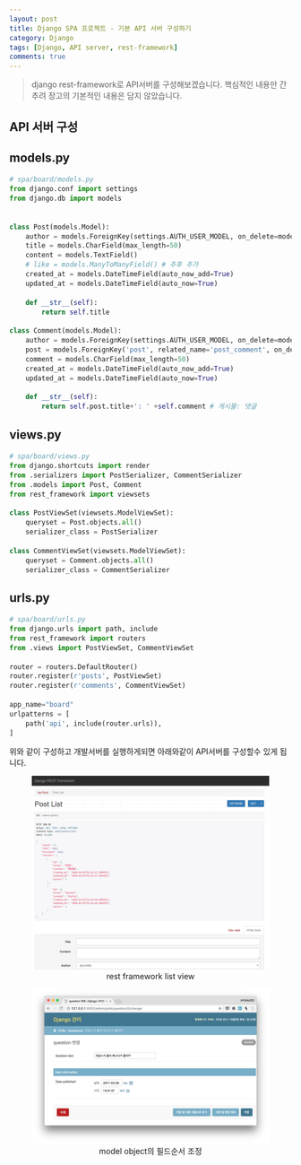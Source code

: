 ```yaml
---
layout: post
title: Django SPA 프로젝트 - 기본 API 서버 구성하기
category: Django
tags: [Django, API server, rest-framework]
comments: true
---
```

<!----------------- 탬플릿
## forEach
### 설명
[MDN]()
### 문법
```javascript

```
### 예시
```javascript

```
------------------->

> django rest-framework로 API서버를 구성해보겠습니다.
> 핵심적인 내용만 간추려 장고의 기본적인 내용은 담지 않았습니다.

## API 서버 구성

## models.py
```python
# spa/board/models.py
from django.conf import settings
from django.db import models


class Post(models.Model):
    author = models.ForeignKey(settings.AUTH_USER_MODEL, on_delete=models.CASCADE)
    title = models.CharField(max_length=50)
    content = models.TextField()
    # like = models.ManyToManyField() # 추후 추가
    created_at = models.DateTimeField(auto_now_add=True)
    updated_at = models.DateTimeField(auto_now=True)

    def __str__(self):
        return self.title

class Comment(models.Model):
    author = models.ForeignKey(settings.AUTH_USER_MODEL, on_delete=models.CASCADE)
    post = models.ForeignKey('post', related_name='post_comment', on_delete=models.CASCADE)
    comment = models.CharField(max_length=50)
    created_at = models.DateTimeField(auto_now_add=True)
    updated_at = models.DateTimeField(auto_now=True)

    def __str__(self):
        return self.post.title+': ' +self.comment # 게시물: 댓글
```

## views.py
```python
# spa/board/views.py
from django.shortcuts import render
from .serializers import PostSerializer, CommentSerializer
from .models import Post, Comment
from rest_framework import viewsets

class PostViewSet(viewsets.ModelViewSet):
    queryset = Post.objects.all()
    serializer_class = PostSerializer

class CommentViewSet(viewsets.ModelViewSet):
    queryset = Comment.objects.all()
    serializer_class = CommentSerializer
```

## urls.py
```python
# spa/board/urls.py
from django.urls import path, include
from rest_framework import routers
from .views import PostViewSet, CommentViewSet

router = routers.DefaultRouter()
router.register(r'posts', PostViewSet)
router.register(r'comments', CommentViewSet)

app_name="board"
urlpatterns = [
    path('api', include(router.urls)),
]
```

위와 같이 구성하고 개발서버를 실행하게되면 아래와같이 API서버를 구성할수 있게 됩니다.
 <center>
 <figure>
 <img src="/assets/post-img/django/drf.png" alt="views">
 <figcaption>rest framework list view</figcaption>
 </figure>
 </center>

 <center>
 <figure>
 <img src="/assets/post-img/django/admin1.png" alt="views">
 <figcaption>model object의 필드순서 조정</figcaption>
 </figure>
 </center>

